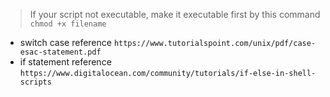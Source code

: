 > If your script not executable, make it executable first by this command
> `chmod +x filename`

- switch case reference `https://www.tutorialspoint.com/unix/pdf/case-esac-statement.pdf`
- if statement reference `https://www.digitalocean.com/community/tutorials/if-else-in-shell-scripts`
